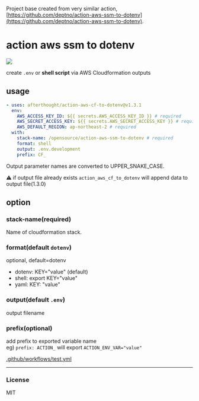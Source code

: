 Project base created from very similar action, [https://github.com/deptno/action-aws-ssm-to-dotenv](https://github.com/deptno/action-aws-ssm-to-dotenv).

# action aws ssm to dotenv
![](https://github.com/afterthought/action-aws-cf-to-dotenv/workflows/v1/badge.svg)

create `.env` or **shell script** via AWS Cloudformation outputs

## usage

```yaml
- uses: afterthought/action-aws-cf-to-dotenv@v1.3.1
  env:
    AWS_ACCESS_KEY_ID: ${{ secrets.AWS_ACCESS_KEY_ID }} # required
    AWS_SECRET_ACCESS_KEY: ${{ secrets.AWS_SECRET_ACCESS_KEY }} # required
    AWS_DEFAULT_REGION: ap-northeast-2 # required
  with:
    stack-name: /opensource/action-aws-ssm-to-dotenv # required
    format: shell
    output: .env.development
    prefix: CF_
```

Output parameter names are converted to UPPER_SNAKE_CASE.

⚠️ if output file already exists `action_aws_cf_to_dotenv` will append data to output file(1.3.0)

## option

### stack-name(required)
Name of cloudformation stack.

### format(default `dotenv`)
optional, default=dotenv  
  - dotenv: KEY="value" (default)
  - shell: export KEY="value"  
  - yaml: KEY: "value" 
  
### output(default `.env`)
output filename

### prefix(optional)
add prefix to exported variable name  
eg) `prefix: ACTION_` will export `ACTION_ENV_VAR="value"`


[.github/workflows/test.yml](.github/workflows/test.yml)


---
### License
MIT

